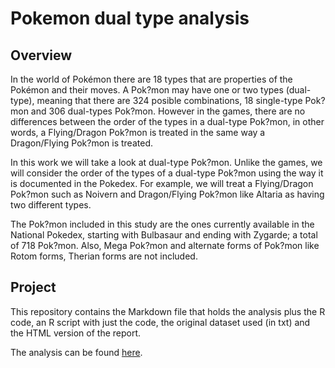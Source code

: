 # Pokemon dual type analysis

## Overview

In the world of Pokémon there are 18 types that are properties of the Pokémon and their moves. A Pok?mon may have one or two types (dual-type), meaning that there are 324 posible combinations, 18 single-type Pok?mon and 306 dual-types Pok?mon. However in the games, there are no differences between the order of the types in a dual-type Pok?mon, in other words, a Flying/Dragon Pok?mon is treated in the same way a Dragon/Flying Pok?mon is treated.

In this work we will take a look at dual-type Pok?mon. Unlike the games, we will consider the order of the types of a dual-type Pok?mon using the way it is documented in the Pokedex. For example, we will treat a Flying/Dragon Pok?mon such as Noivern and Dragon/Flying Pok?mon like Altaria as having two different types. 

The Pok?mon included in this study are the ones currently available in the National Pokedex, starting with Bulbasaur and ending with Zygarde; a total of 718 Pok?mon. Also, Mega Pok?mon and alternate forms of Pok?mon like Rotom forms, Therian forms are not included.


## Project

This repository contains the Markdown file that holds the analysis plus the R code, an R script with just the code, the original dataset used (in txt) and the HTML version of the report.

The analysis can be found [here](http://juandes.github.io/PokemonDualTypeAnalysis/docs/dual_types_analysis).
